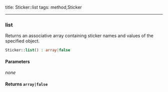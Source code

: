 title: Sticker::list
tags: method,Sticker

---

<div class="method">
<h3 class="method-name">list</h3>
<p>Returns an associative array containing sticker names and values of the specified object.</p>

```php
Sticker::list() : array|false
```

#### Parameters

*none*


#### Returns `array|false`




</div>